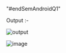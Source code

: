 "#endSemAndroidQ1"

Output :- 

![output](https://user-images.githubusercontent.com/53045485/124710300-31a56a00-df1a-11eb-9c93-56aa7d44fea2.jpeg)


![image](https://user-images.githubusercontent.com/53045485/124709365-040bf100-df19-11eb-91e4-3b58e78bf7a8.png)
